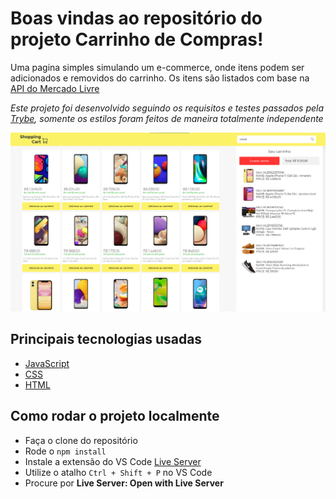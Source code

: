 # Boas vindas ao repositório do projeto Carrinho de Compras!

Uma pagina simples simulando um e-commerce, onde itens podem ser adicionados e removidos do carrinho. Os itens são listados com base na [API do Mercado Livre](https://developers.mercadolivre.com.br/pt_br/api-docs-pt-br)

*Este projeto foi desenvolvido seguindo os requisitos e testes passados pela [Trybe](https://www.betrybe.com/), somente os estilos foram feitos de maneira totalmente independente*

![project-demo](/shopping-cart.png)

## Principais tecnologias usadas

* [JavaScript](https://developer.mozilla.org/pt-BR/docs/Web/JavaScript)
* [CSS](https://developer.mozilla.org/pt-BR/docs/Web/CSS)
* [HTML](https://developer.mozilla.org/pt-BR/docs/Web/HTML)


## Como rodar o projeto localmente

* Faça o clone do repositório
* Rode o `npm install`
* Instale a extensão do VS Code [Live Server](https://marketplace.visualstudio.com/items?itemName=ritwickdey.LiveServer)
* Utilize o atalho `Ctrl + Shift + P` no VS Code
* Procure por **Live Server: Open with Live Server**